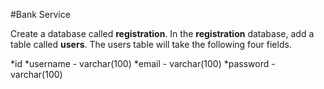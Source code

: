 #Bank Service



Create a database called __registration__.
In the __registration__ database, add a table called __users__.
The users table will take the following four fields.

*id
*username  -  varchar(100)
*email  -  varchar(100)
*password  -  varchar(100)
